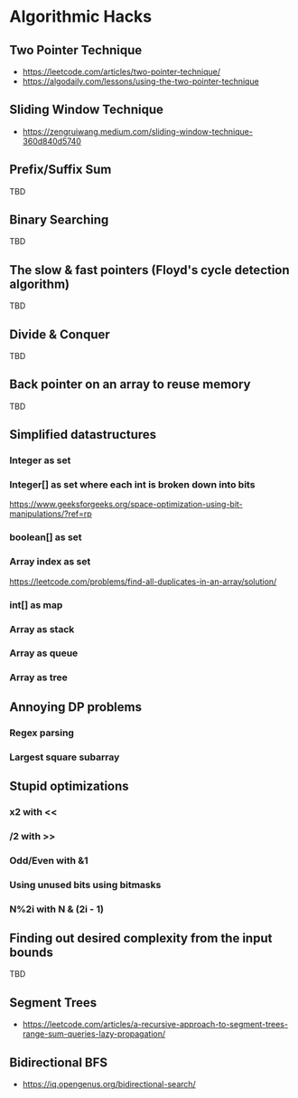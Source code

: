 # Algorithmic Hacks
## Two Pointer Technique
- https://leetcode.com/articles/two-pointer-technique/
- https://algodaily.com/lessons/using-the-two-pointer-technique

## Sliding Window Technique
- https://zengruiwang.medium.com/sliding-window-technique-360d840d5740

## Prefix/Suffix Sum
TBD

## Binary Searching
TBD

## The slow & fast pointers (Floyd's cycle detection algorithm)
TBD

## Divide & Conquer
TBD

## Back pointer on an array to reuse memory
TBD

## Simplified datastructures
### Integer as set
### Integer[] as set where each int is broken down into bits
https://www.geeksforgeeks.org/space-optimization-using-bit-manipulations/?ref=rp
### boolean[] as set
### Array index as set
https://leetcode.com/problems/find-all-duplicates-in-an-array/solution/
### int[] as map
### Array as stack
### Array as queue
### Array as tree

## Annoying DP problems
### Regex parsing
### Largest square subarray

## Stupid optimizations
### x2 with <<
### /2 with >>
### Odd/Even with &1
### Using unused bits using bitmasks
### N%2**i with N & (2**i - 1)

## Finding out desired complexity from the input bounds
TBD

## Segment Trees
- https://leetcode.com/articles/a-recursive-approach-to-segment-trees-range-sum-queries-lazy-propagation/

## Bidirectional BFS
- https://iq.opengenus.org/bidirectional-search/
